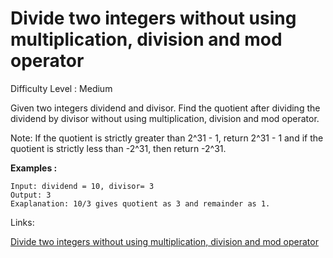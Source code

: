 # Divide two integers without using multiplication, division and mod operator

Difficulty Level : Medium

Given two integers dividend and divisor. Find the quotient after dividing the dividend by divisor without using multiplication, division and mod operator.

Note: If the quotient is strictly greater than 2^31 - 1, return 2^31 - 1 and if the quotient is strictly less than -2^31, then return -2^31.

**Examples :**

```
Input: dividend = 10, divisor= 3
Output: 3
Exaplanation: 10/3 gives quotient as 3 and remainder as 1.
```

Links:

[Divide two integers without using multiplication, division and mod operator](https://www.geeksforgeeks.org/problems/division-without-using-multiplication-division-and-mod-operator/0)